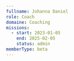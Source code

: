 ```yaml
---
fullname: Johanna Daniel
role: Coach
domaine: Coaching
missions:
  - start: 2023-01-05
    end: 2025-02-05
    status: admin
memberType: beta
---
```

